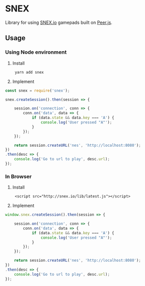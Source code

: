 # SNEX

Library for using [SNEX.io](http://snex.io) gamepads built on [Peer.js](http://peerjs.com/).


## Usage

### Using Node environment

1) Install

        yarn add snex

2) Implement

```js
const snex = require('snex');

snex.createSession().then(session => {

    session.on('connection', conn => {
        conn.on('data', data => {
            if (data.state && data.key === 'A') {
                console.log('User pressed "A"');
            }
        });
    });

    return session.createURL('nes', 'http://localhost:8080');
})
.then(desc => {
    console.log('Go to url to play', desc.url);
});
```

### In Browser

1) Install

        <script src="http://snex.io/lib/latest.js"></script>

2) Implement

```js
window.snex.createSession().then(session => {

    session.on('connection', conn => {
        conn.on('data', data => {
            if (data.state && data.key === 'A') {
                console.log('User pressed "A"');
            }
        });
    });

    return session.createURL('nes', 'http://localhost:8080');
})
.then(desc => {
    console.log('Go to url to play', desc.url);
});
```
